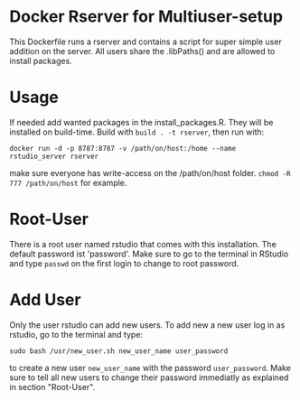 # Docker Rserver for Multiuser-setup 
This Dockerfile runs a rserver and contains a script for super simple user addition on the server. All users share the .libPaths() and are allowed to install packages.

# Usage
If needed add wanted packages in the install_packages.R. They will be installed on build-time.
Build with `build . -t rserver`, then run with:
```
docker run -d -p 8787:8787 -v /path/on/host:/home --name rstudio_server rserver
```
make sure everyone has write-access on the /path/on/host folder. `chmod -R 777 /path/on/host` for example.

# Root-User
There is a root user named rstudio that comes with this installation. The default password ist 'password'. Make sure to go to the terminal in RStudio and type `passwd` on the first login to change to root password.

# Add User
Only the user rstudio can add new users. To add new a new user log in as rstudio, go to the terminal and type:
```
sudo bash /usr/new_user.sh new_user_name user_password
```
to create a new user `new_user_name` with the password `user_password`. Make sure to tell all new users to change their password immediatly as explained in section "Root-User".
